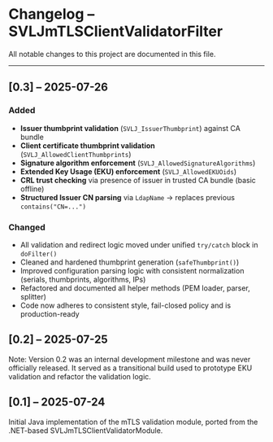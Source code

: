 # Changelog – SVLJmTLSClientValidatorFilter

All notable changes to this project are documented in this file.  

---

## [0.3] – 2025-07-26

### Added
- **Issuer thumbprint validation** (`SVLJ_IssuerThumbprint`) against CA bundle
- **Client certificate thumbprint validation** (`SVLJ_AllowedClientThumbprints`)
- **Signature algorithm enforcement** (`SVLJ_AllowedSignatureAlgorithms`)
- **Extended Key Usage (EKU) enforcement** (`SVLJ_AllowedEKUOids`)
- **CRL trust checking** via presence of issuer in trusted CA bundle (basic offline)
- **Structured Issuer CN parsing** via `LdapName` → replaces previous `contains("CN=...")`

### Changed
- All validation and redirect logic moved under unified `try/catch` block in `doFilter()`
- Cleaned and hardened thumbprint generation (`safeThumbprint()`)
- Improved configuration parsing logic with consistent normalization (serials, thumbprints, algorithms, IPs)
- Refactored and documented all helper methods (PEM loader, parser, splitter)
- Code now adheres to consistent style, fail-closed policy and is production-ready


## [0.2] – 2025-07-25
Note: Version 0.2 was an internal development milestone and was never officially released.
It served as a transitional build used to prototype EKU validation and refactor the validation logic.

## [0.1] – 2025-07-24
Initial Java implementation of the mTLS validation module, ported from the .NET-based SVLJmTLSClientValidatorModule.

